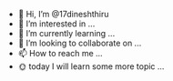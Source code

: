 - 👋 Hi, I’m @17dineshthiru
- 👀 I’m interested in ...
- 🌱 I’m currently learning ...
- 💞️ I’m looking to collaborate on ...
- 📫 How to reach me ...
- 🌞 today I will learn some more topic ...
<!---
17dineshthiru/17dineshthiru is a ✨ special ✨ repository because its `README.md` (this file) appears on your GitHub profile.
You can click the Preview link to take a look at your changes.
--->
